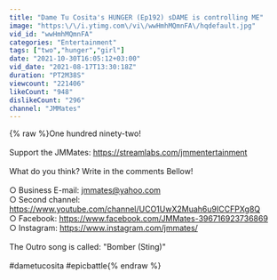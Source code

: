 ```yaml
---
title: "Dame Tu Cosita's HUNGER (Ep192) sDAME is controlling ME"
image: "https:\/\/i.ytimg.com\/vi\/wwHmhMQmnFA\/hqdefault.jpg"
vid_id: "wwHmhMQmnFA"
categories: "Entertainment"
tags: ["two","hunger","girl"]
date: "2021-10-30T16:05:12+03:00"
vid_date: "2021-08-17T13:30:18Z"
duration: "PT2M38S"
viewcount: "221406"
likeCount: "948"
dislikeCount: "296"
channel: "JMMates"
---
```

{% raw %}One hundred ninety-two!<br /><br />Support the JMMates: <a rel="nofollow" target="blank" href="https://streamlabs.com/jmmentertainment">https://streamlabs.com/jmmentertainment</a><br /><br />What do you think? Write in the comments Bellow!<br /><br />○ Business E-mail: jmmates@yahoo.com<br />○ Second channel: <a rel="nofollow" target="blank" href="https://www.youtube.com/channel/UCO1UwX2Muah6u9ICCFPXg8Q">https://www.youtube.com/channel/UCO1UwX2Muah6u9ICCFPXg8Q</a><br />○ Facebook: <a rel="nofollow" target="blank" href="https://www.facebook.com/JMMates-396716923736869">https://www.facebook.com/JMMates-396716923736869</a><br />○ Instagram: <a rel="nofollow" target="blank" href="https://www.instagram.com/jmmates/">https://www.instagram.com/jmmates/</a><br /><br />The Outro song is called: &quot;Bomber (Sting)&quot;<br /><br />#dametucosita #epicbattle{% endraw %}
